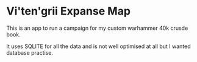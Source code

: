 # Vi'ten'grii Expanse Map

This is an app to run a campaign for my custom warhammer 40k crusde book.

It uses SQLITE for all the data and is not well optimised at all but I wanted database practise.